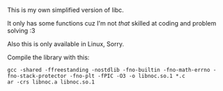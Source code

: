 This is my own simplified version of libc.

It only has some functions cuz I'm not *that* skilled at coding and problem solving :3

Also this is only available in Linux, Sorry.

Compile the library with this:
```console
gcc -shared -ffreestanding -nostdlib -fno-builtin -fno-math-errno -fno-stack-protector -fno-plt -fPIC -O3 -o libnoc.so.1 *.c
ar -crs libnoc.a libnoc.so.1
```